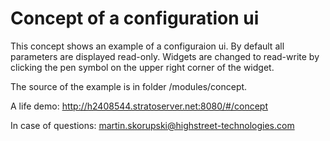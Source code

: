 # Concept of a configuration ui
This concept shows an example of a configuraion ui.
By default all parameters are displayed read-only.
Widgets are changed to read-write by clicking the pen symbol on the upper right corner of the widget.

The source of the example is in folder /modules/concept.

A life demo: http://h2408544.stratoserver.net:8080/#/concept

In case of questions: martin.skorupski@highstreet-technologies.com